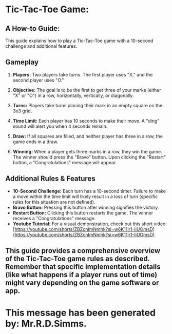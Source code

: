 # Tic-Tac-Toe Game:

## A How-to Guide:


This guide explains how to play a Tic-Tac-Toe game with a 10-second challenge and additional features.

## Gameplay

1. **Players:** Two players take turns.  The first player uses "X," and the second player uses "O."

2. **Objective:** The goal is to be the first to get three of your marks (either "X" or "O") in a row, horizontally, vertically, or diagonally.

3. **Turns:** Players take turns placing their mark in an empty square on the 3x3 grid.

4. **Time Limit:** Each player has 10 seconds to make their move. A "ding" sound will alert you when 4 seconds remain.

5. **Draw:** If all squares are filled, and neither player has three in a row, the game ends in a draw.

6. **Winning:** When a player gets three marks in a row, they win the game.  The winner should press the "Bravo" button. Upon clicking the "Restart" button, a "Congratulations" message will appear.


##  Additional Rules & Features

* **10-Second Challenge:**  Each turn has a 10-second timer.  Failure to make a move within the time limit will likely result in a loss of turn (specific rules for this situation are not defined).
* **Bravo Button:** Pressing this button after winning signifies the victory.
* **Restart Button:** Clicking this button restarts the game.  The winner receives a "Congratulations" message.
* **Youtube Tutorial:** For a visual demonstration, check out this short video: [https://youtube.com/shorts/ZBZcnImNmhk?si=w6K11Ir1-IiUOmsD](https://youtube.com/shorts/ZBZcnImNmhk?si=w6K11Ir1-IiUOmsD)


## This guide provides a comprehensive overview of the Tic-Tac-Toe game rules as described.  Remember that specific implementation details (like what happens if a player runs out of time) might vary depending on the game software or app.

# This message has been generated by: Mr.R.D.Simms.
